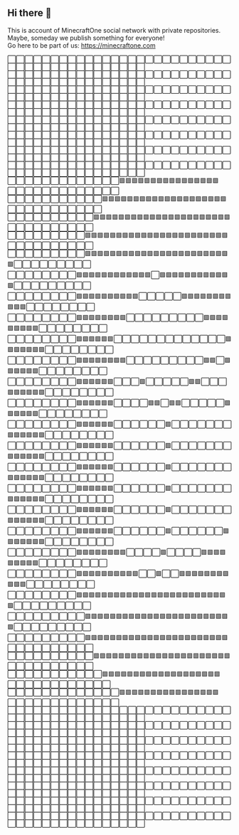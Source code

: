 ## Hi there 👋

This is account of MinecraftOne social network with private repositories. Maybe, someday we publish something for everyone!\
Go here to be part of us: https://minecraftone.com

⬜⬜⬜⬜⬜⬜⬜⬜⬜⬜⬜⬜⬜⬜⬜⬜⬜⬜⬜⬜⬜⬜⬜⬜⬜⬜⬜⬜⬜⬜⬜⬜⬜⬜⬜⬜⬜⬜⬜⬜⬜⬜\
⬜⬜⬜⬜⬜⬜⬜⬜⬜⬜⬜⬜⬜⬜⬜⬜⬜⬜⬜⬜⬜⬜⬜⬜⬜⬜⬜⬜⬜⬜⬜⬜⬜⬜⬜⬜⬜⬜⬜⬜⬜⬜\
⬜⬜⬜⬜⬜⬜⬜⬜⬜⬜⬜⬜⬜⬜⬜⬜⬜⬜⬜⬜⬜⬜⬜⬜⬜⬜⬜⬜⬜⬜⬜⬜⬜⬜⬜⬜⬜⬜⬜⬜⬜⬜\
⬜⬜⬜⬜⬜⬜⬜⬜⬜⬜⬜⬜⬜⬜⬜⬜⬜⬜⬜⬜⬜⬜⬜⬜⬜⬜⬜⬜⬜⬜⬜⬜⬜⬜⬜⬜⬜⬜⬜⬜⬜⬜\
⬜⬜⬜⬜⬜⬜⬜⬜⬜⬜⬜⬜⬜⬜⬜⬜⬜⬜⬜⬜⬜⬜⬜⬜⬜⬜⬜⬜⬜⬜⬜⬜⬜⬜⬜⬜⬜⬜⬜⬜⬜⬜\
⬜⬜⬜⬜⬜⬜⬜⬜⬜⬜⬜⬜⬜⬜⬜⬜⬜⬜⬜⬜⬜⬜⬜⬜⬜⬜⬜⬜⬜⬜⬜⬜⬜⬜⬜⬜⬜⬜⬜⬜⬜⬜\
⬜⬜⬜⬜⬜⬜⬜⬜⬜⬜⬜⬜⬜⬜⬜⬜⬜⬜⬜⬜⬜⬜⬜⬜⬜⬜⬜⬜⬜⬜⬜⬜⬜⬜⬜⬜⬜⬜⬜⬜⬜⬜\
⬜⬜⬜⬜⬜⬜⬜⬜⬜⬜⬜⬜⬜⬜⬜⬜⬜⬜⬜⬜⬜⬜⬜⬜⬜⬜⬜⬜⬜⬜⬜⬜⬜⬜⬜⬜⬜⬜⬜⬜⬜⬜\
⬜⬜⬜⬜⬜⬜⬜⬜⬜⬜⬜⬜⬜🟩🟩🟩🟩🟩🟩🟩🟩🟩🟩🟩🟩🟩🟩🟩🟩⬜⬜⬜⬜⬜⬜⬜⬜⬜⬜⬜⬜⬜\
⬜⬜⬜⬜⬜⬜⬜⬜⬜⬜⬜🟩🟩🟩🟩🟩🟩🟩🟩🟩🟩🟩🟩🟩🟩🟩🟩🟩🟩🟩🟩⬜⬜⬜⬜⬜⬜⬜⬜⬜⬜⬜\
⬜⬜⬜⬜⬜⬜⬜⬜⬜⬜🟩🟩🟩🟩🟩🟩🟩🟩🟩🟩🟩🟩🟩🟩🟩🟩🟩🟩🟩🟩🟩🟩⬜⬜⬜⬜⬜⬜⬜⬜⬜⬜\
⬜⬜⬜⬜⬜⬜⬜⬜⬜🟩🟩🟩🟩🟩🟩🟩🟩🟩🟩🟩🟩🟩🟩🟩🟩🟩🟩🟩🟩🟩🟩🟩⬜⬜⬜⬜⬜⬜⬜⬜⬜⬜\
⬜⬜⬜⬜⬜⬜⬜⬜⬜🟩🟩🟩🟩🟩🟩🟩🟩🟩🟩🟩🟩🟩🟩🟩🟩🟩🟩🟩🟩🟩🟩🟩🟩⬜⬜⬜⬜⬜⬜⬜⬜⬜\
⬜⬜⬜⬜⬜⬜⬜⬜🟩🟩🟩🟩🟩🟩🟩🟩🟩🟩🟩🟩⬜🟩🟩🟩🟩🟩🟩🟩🟩🟩🟩🟩🟩⬜⬜⬜⬜⬜⬜⬜⬜⬜\
⬜⬜⬜⬜⬜⬜⬜⬜🟩🟩🟩🟩🟩🟩🟩🟩🟩🟩⬜⬜⬜⬜⬜🟩🟩🟩🟩🟩🟩🟩🟩🟩🟩🟩⬜⬜⬜⬜⬜⬜⬜⬜\
⬜⬜⬜⬜⬜⬜⬜⬜🟩🟩🟩🟩🟩🟩🟩🟩⬜⬜⬜⬜⬜⬜⬜⬜⬜🟩🟩🟩🟩🟩🟩🟩🟩🟩⬜⬜⬜⬜⬜⬜⬜⬜\
⬜⬜⬜⬜⬜⬜⬜⬜🟩🟩🟩🟩🟩🟩⬜⬜⬜⬜⬜⬜⬜⬜⬜⬜⬜⬜⬜🟩🟩🟩🟩🟩🟩🟩⬜⬜⬜⬜⬜⬜⬜⬜\
⬜⬜⬜⬜⬜⬜⬜⬜🟩🟩🟩🟩🟩🟩🟩🟩⬜⬜⬜⬜⬜⬜⬜⬜⬜🟩🟩⬜🟩🟩🟩🟩🟩🟩⬜⬜⬜⬜⬜⬜⬜⬜\
⬜⬜⬜⬜⬜⬜⬜⬜🟩🟩🟩🟩🟩🟩⬜⬜⬜🟩⬜⬜⬜⬜⬜🟩🟩⬜⬜⬜🟩🟩🟩🟩🟩🟩⬜⬜⬜⬜⬜⬜⬜⬜\
⬜⬜⬜⬜⬜⬜⬜⬜🟩🟩🟩🟩🟩🟩⬜⬜⬜⬜🟩🟩⬜🟩🟩⬜⬜⬜⬜⬜🟩🟩🟩🟩🟩🟩⬜⬜⬜⬜⬜⬜⬜⬜\
⬜⬜⬜⬜⬜⬜⬜⬜🟩🟩🟩🟩🟩🟩⬜⬜⬜⬜⬜⬜🟩⬜⬜⬜⬜⬜⬜⬜🟩🟩🟩🟩🟩🟩⬜⬜⬜⬜⬜⬜⬜⬜\
⬜⬜⬜⬜⬜⬜⬜⬜🟩🟩🟩🟩🟩🟩⬜⬜⬜⬜⬜⬜🟩⬜⬜⬜⬜⬜⬜⬜🟩🟩🟩🟩🟩🟩⬜⬜⬜⬜⬜⬜⬜⬜\
⬜⬜⬜⬜⬜⬜⬜⬜🟩🟩🟩🟩🟩🟩⬜⬜⬜⬜⬜⬜🟩⬜⬜⬜⬜⬜⬜⬜🟩🟩🟩🟩🟩🟩⬜⬜⬜⬜⬜⬜⬜⬜\
⬜⬜⬜⬜⬜⬜⬜⬜🟩🟩🟩🟩🟩🟩⬜⬜⬜⬜⬜⬜🟩⬜⬜⬜⬜⬜⬜⬜🟩🟩🟩🟩🟩🟩⬜⬜⬜⬜⬜⬜⬜⬜\
⬜⬜⬜⬜⬜⬜⬜⬜🟩🟩🟩🟩🟩🟩⬜⬜⬜⬜⬜⬜🟩⬜⬜⬜⬜⬜⬜⬜🟩🟩🟩🟩🟩🟩⬜⬜⬜⬜⬜⬜⬜⬜\
⬜⬜⬜⬜⬜⬜⬜⬜🟩🟩🟩🟩🟩🟩⬜⬜⬜⬜⬜⬜🟩⬜⬜⬜⬜⬜⬜🟩🟩🟩🟩🟩🟩🟩⬜⬜⬜⬜⬜⬜⬜⬜\
⬜⬜⬜⬜⬜⬜⬜⬜🟩🟩🟩🟩🟩🟩🟩🟩⬜⬜⬜⬜🟩⬜⬜⬜⬜🟩🟩🟩🟩🟩🟩🟩🟩🟩⬜⬜⬜⬜⬜⬜⬜⬜\
⬜⬜⬜⬜⬜⬜⬜⬜🟩🟩🟩🟩🟩🟩🟩🟩🟩🟩⬜⬜🟩⬜⬜🟩🟩🟩🟩🟩🟩🟩🟩🟩🟩🟩⬜⬜⬜⬜⬜⬜⬜⬜\
⬜⬜⬜⬜⬜⬜⬜⬜🟩🟩🟩🟩🟩🟩🟩🟩🟩🟩🟩🟩🟩🟩🟩🟩🟩🟩🟩🟩🟩🟩🟩🟩🟩⬜⬜⬜⬜⬜⬜⬜⬜⬜\
⬜⬜⬜⬜⬜⬜⬜⬜⬜🟩🟩🟩🟩🟩🟩🟩🟩🟩🟩🟩🟩🟩🟩🟩🟩🟩🟩🟩🟩🟩🟩🟩🟩⬜⬜⬜⬜⬜⬜⬜⬜⬜\
⬜⬜⬜⬜⬜⬜⬜⬜⬜🟩🟩🟩🟩🟩🟩🟩🟩🟩🟩🟩🟩🟩🟩🟩🟩🟩🟩🟩🟩🟩🟩🟩⬜⬜⬜⬜⬜⬜⬜⬜⬜⬜\
⬜⬜⬜⬜⬜⬜⬜⬜⬜⬜🟩🟩🟩🟩🟩🟩🟩🟩🟩🟩🟩🟩🟩🟩🟩🟩🟩🟩🟩🟩🟩🟩⬜⬜⬜⬜⬜⬜⬜⬜⬜⬜\
⬜⬜⬜⬜⬜⬜⬜⬜⬜⬜⬜🟩🟩🟩🟩🟩🟩🟩🟩🟩🟩🟩🟩🟩🟩🟩🟩🟩🟩🟩⬜⬜⬜⬜⬜⬜⬜⬜⬜⬜⬜⬜\
⬜⬜⬜⬜⬜⬜⬜⬜⬜⬜⬜⬜⬜🟩🟩🟩🟩🟩🟩🟩🟩🟩🟩🟩🟩🟩🟩🟩🟩⬜⬜⬜⬜⬜⬜⬜⬜⬜⬜⬜⬜⬜\
⬜⬜⬜⬜⬜⬜⬜⬜⬜⬜⬜⬜⬜⬜⬜⬜⬜⬜⬜⬜⬜⬜⬜⬜⬜⬜⬜⬜⬜⬜⬜⬜⬜⬜⬜⬜⬜⬜⬜⬜⬜⬜\
⬜⬜⬜⬜⬜⬜⬜⬜⬜⬜⬜⬜⬜⬜⬜⬜⬜⬜⬜⬜⬜⬜⬜⬜⬜⬜⬜⬜⬜⬜⬜⬜⬜⬜⬜⬜⬜⬜⬜⬜⬜⬜\
⬜⬜⬜⬜⬜⬜⬜⬜⬜⬜⬜⬜⬜⬜⬜⬜⬜⬜⬜⬜⬜⬜⬜⬜⬜⬜⬜⬜⬜⬜⬜⬜⬜⬜⬜⬜⬜⬜⬜⬜⬜⬜\
⬜⬜⬜⬜⬜⬜⬜⬜⬜⬜⬜⬜⬜⬜⬜⬜⬜⬜⬜⬜⬜⬜⬜⬜⬜⬜⬜⬜⬜⬜⬜⬜⬜⬜⬜⬜⬜⬜⬜⬜⬜⬜\
⬜⬜⬜⬜⬜⬜⬜⬜⬜⬜⬜⬜⬜⬜⬜⬜⬜⬜⬜⬜⬜⬜⬜⬜⬜⬜⬜⬜⬜⬜⬜⬜⬜⬜⬜⬜⬜⬜⬜⬜⬜⬜\
⬜⬜⬜⬜⬜⬜⬜⬜⬜⬜⬜⬜⬜⬜⬜⬜⬜⬜⬜⬜⬜⬜⬜⬜⬜⬜⬜⬜⬜⬜⬜⬜⬜⬜⬜⬜⬜⬜⬜⬜⬜⬜\
⬜⬜⬜⬜⬜⬜⬜⬜⬜⬜⬜⬜⬜⬜⬜⬜⬜⬜⬜⬜⬜⬜⬜⬜⬜⬜⬜⬜⬜⬜⬜⬜⬜⬜⬜⬜⬜⬜⬜⬜⬜⬜\
⬜⬜⬜⬜⬜⬜⬜⬜⬜⬜⬜⬜⬜⬜⬜⬜⬜⬜⬜⬜⬜⬜⬜⬜⬜⬜⬜⬜⬜⬜⬜⬜⬜⬜⬜⬜⬜⬜⬜⬜⬜⬜
